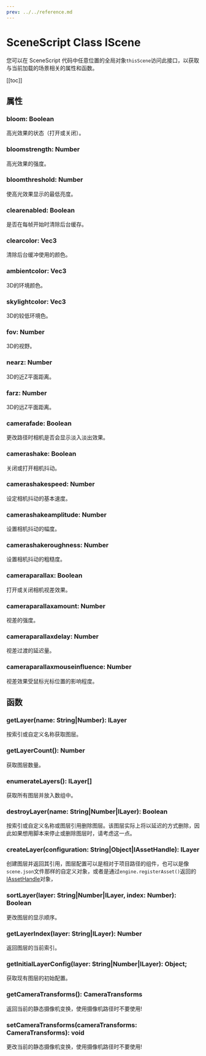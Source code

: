 ```yaml
---
prev: ../../reference.md
---
```


# SceneScript Class IScene

您可以在 SceneScript 代码中任意位置的全局对象`thisScene`访问此接口，以获取与当前加载的场景相关的属性和函数。

[[toc]]

## 属性

### bloom: Boolean

高光效果的状态（打开或关闭）。

### bloomstrength: Number

高光效果的强度。

### bloomthreshold: Number

使高光效果显示的最低亮度。

### clearenabled: Boolean

是否在每帧开始时清除后台缓存。

### clearcolor: Vec3

清除后台缓冲使用的颜色。

### ambientcolor: Vec3

3D的环境颜色。

### skylightcolor: Vec3

3D的较低环境色。

### fov: Number

3D的视野。

### nearz: Number

3D的近Z平面距离。

### farz: Number

3D的远Z平面距离。

### camerafade: Boolean

更改路径时相机是否会显示淡入淡出效果。

### camerashake: Boolean

关闭或打开相机抖动。

### camerashakespeed: Number

设定相机抖动的基本速度。

### camerashakeamplitude: Number

设置相机抖动的幅度。

### camerashakeroughness: Number

设置相机抖动的粗糙度。

### cameraparallax: Boolean

打开或关闭相机视差效果。

### cameraparallaxamount: Number

视差的强度。

### cameraparallaxdelay: Number

视差过渡的延迟量。

### cameraparallaxmouseinfluence: Number

视差效果受鼠标光标位置的影响程度。

## 函数

### getLayer(name: String|Number): ILayer

按索引或自定义名称获取图层。

### getLayerCount(): Number

获取图层数量。

### enumerateLayers(): ILayer[]

获取所有图层并放入数组中。

### destroyLayer(name: String|Number|ILayer): Boolean

按索引或自定义名称或图层引用删除图层。该图层实际上将以延迟的方式删除，因此如果想用脚本来停止或删除图层时，请考虑这一点。

### createLayer(configuration: String|Object|IAssetHandle): ILayer

创建图层并返回其引用，图层配置可以是相对于项目路径的组件，也可以是像`scene.json`文件那样的自定义对象，或者是通过`engine.registerAsset()`返回的[IAssetHandle](/wallpaper-engine-docs/scene/scenescript/reference/class/IAssetHandle)对象，

### sortLayer(layer: String|Number|ILayer, index: Number): Boolean

更改图层的显示顺序。

### getLayerIndex(layer: String|ILayer): Number

返回图层的当前索引。

### getInitialLayerConfig(layer: String|Number|ILayer): Object;

获取现有图层的初始配置。

### getCameraTransforms(): CameraTransforms

返回当前的静态摄像机变换，使用摄像机路径时不要使用!

### setCameraTransforms(cameraTransforms: CameraTransforms): void

更改当前的静态摄像机变换，使用摄像机路径时不要使用!